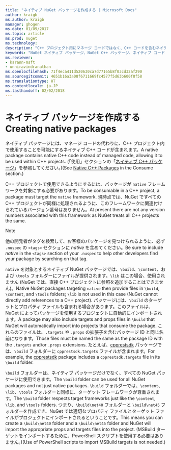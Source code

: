 ```yaml
---
title: "ネイティブ NuGet パッケージを作成する | Microsoft Docs"
author: kraigb
ms.author: kraigb
manager: ghogen
ms.date: 01/09/2017
ms.topic: article
ms.prod: nuget
ms.technology: 
description: "C++ プロジェクト用にマネージ コードではなく、C++ コードを含むネイティブ NuGet パッケージを作成する方法に関する詳細です。"
keywords: "NuGet ネイティブ パッケージ、NuGet C++ パッケージ、ネイティブ コード パッケージ、C++ プロジェクトを対象とする"
ms.reviewer:
- karann-msft
- unniravindranathan
ms.openlocfilehash: 71f4eca411d520630ca7d77165b8f03cd32af290
ms.sourcegitcommit: 4651b16a3a08f6711669fc4577f5d63b600f8f58
ms.translationtype: HT
ms.contentlocale: ja-JP
ms.lasthandoff: 02/02/2018
---
```

# <a name="creating-native-packages"></a><span data-ttu-id="cdfb2-104">ネイティブ パッケージを作成する</span><span class="sxs-lookup"><span data-stu-id="cdfb2-104">Creating native packages</span></span>

<span data-ttu-id="cdfb2-105">ネイティブ パッケージには、マネージ コードの代わりに、C++ プロジェクト内で使用することを可能にするネイティブ C++ コードが含まれます。</span><span class="sxs-lookup"><span data-stu-id="cdfb2-105">A native package contains native C++ code instead of managed code, allowing it to be used within C++ projects.</span></span> <span data-ttu-id="cdfb2-106">(「使用」セクションの「[ネイティブ C++ パッケージ](../consume-packages/finding-and-choosing-packages.md#native-cpp-packages)」を参照してください。)</span><span class="sxs-lookup"><span data-stu-id="cdfb2-106">(See [Native C++ Packages](../consume-packages/finding-and-choosing-packages.md#native-cpp-packages) in the Consume section.)</span></span>

<span data-ttu-id="cdfb2-107">C++ プロジェクトで使用できるようにするには、パッケージが `native` フレームワークを対象にする必要があります。</span><span class="sxs-lookup"><span data-stu-id="cdfb2-107">To be consumable in a C++ project, a package must target the `native` framework.</span></span> <span data-ttu-id="cdfb2-108">現時点では、NuGet ですべての C++ プロジェクトが同様に処理されるように、このフレームワークに関連付けられているバージョン番号はありません。</span><span class="sxs-lookup"><span data-stu-id="cdfb2-108">At present there are not any version numbers associated with this framework as NuGet treats all C++ projects the same.</span></span>

> [!Note]
> <span data-ttu-id="cdfb2-109">他の開発者がタグを検索して、お客様のパッケージを見つけられるように、必ず `.nuspec` の `<tags>` セクションに *native* を含めてください。</span><span class="sxs-lookup"><span data-stu-id="cdfb2-109">Be sure to include *native* in the `<tags>` section of your `.nuspec` to help other developers find your package by searching on that tag.</span></span>

<span data-ttu-id="cdfb2-110">`native` を対象とするネイティブ NuGet パッケージでは、`\build`、`\content`、および `\tools` フォルダーにファイルが提供されます。`\lib` はこの場合、使用されません (NuGet では、直接 C++ プロジェクトに参照を追加することはできません)。</span><span class="sxs-lookup"><span data-stu-id="cdfb2-110">Native NuGet packages targeting `native` then provide files in `\build`, `\content`, and `\tools` folders; `\lib` is not used in this case (NuGet cannot directly add references to a C++ project).</span></span> <span data-ttu-id="cdfb2-111">パッケージには、`\build` のターゲットとプロパティ ファイルも含まれる場合があります。このファイルは、NuGet によってパッケージを使用するプロジェクトに自動的にインポートされます。</span><span class="sxs-lookup"><span data-stu-id="cdfb2-111">A package may also include targets and props files in `\build` that NuGet will automatically import into projects that consume the package.</span></span> <span data-ttu-id="cdfb2-112">これらのファイルは、`.targets` や `.props` の拡張子を含むパッケージ ID と同じ名前になります。</span><span class="sxs-lookup"><span data-stu-id="cdfb2-112">Those files must be named the same as the package ID with the `.targets` and/or `.props` extensions.</span></span> <span data-ttu-id="cdfb2-113">たとえば、[cpprestsdk](https://nuget.org/packages/cpprestsdk/) パッケージでは、`\build` フォルダーに `cpprestsdk.targets` ファイルが含まれます。</span><span class="sxs-lookup"><span data-stu-id="cdfb2-113">For example, the [cpprestsdk](https://nuget.org/packages/cpprestsdk/) package includes a `cpprestsdk.targets` file in its `\build` folder.</span></span>

<span data-ttu-id="cdfb2-114">`\build` フォルダーは、ネイティブ パッケージだけでなく、すべての NuGet パッケージに使用できます。</span><span class="sxs-lookup"><span data-stu-id="cdfb2-114">The `\build` folder can be used for all NuGet packages and not just native packages.</span></span> <span data-ttu-id="cdfb2-115">`\build` フォルダーでは、`\content`、`\lib`、`\tools` フォルダーと同様に、ターゲット フレームワークが尊重されます。</span><span class="sxs-lookup"><span data-stu-id="cdfb2-115">The `\build` folder respects target frameworks just like the `\content`, `\lib`, and `\tools` folders.</span></span> <span data-ttu-id="cdfb2-116">つまり、`\build\net40` フォルダーと `\build\net45` フォルダーを作成でき、NuGet では適切なプロパティ ファイルとターゲット ファイルがプロジェクトにインポートされるということです。</span><span class="sxs-lookup"><span data-stu-id="cdfb2-116">This means you can create a `\build\net40` folder and a `\build\net45` folder and NuGet will import the appropriate props and targets files into the project.</span></span> <span data-ttu-id="cdfb2-117">(MSBuild ターゲットをインポートするために、PowerShell スクリプトを使用する必要はありません。)</span><span class="sxs-lookup"><span data-stu-id="cdfb2-117">(Use of PowerShell scripts to import MSBuild targets is not needed.)</span></span>
